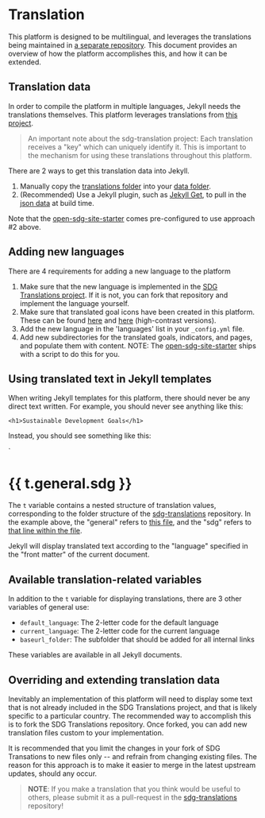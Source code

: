 <h1>Translation</h1>

This platform is designed to be multilingual, and leverages the translations being maintained in [a separate repository](https://github.com/open-sdg/sdg-translations). This document provides an overview of how the platform accomplishes this, and how it can be extended.

## Translation data

In order to compile the platform in multiple languages, Jekyll needs the translations themselves. This platform leverages translations from [this project](https://open-sdg.github.io/sdg-translations).

> An important note about the sdg-translation project: Each translation receives
> a "key" which can uniquely identify it. This is important to the mechanism for
> using these translations throughout this platform.

There are 2 ways to get this translation data into Jekyll.

1. Manually copy the [translations folder](https://github.com/open-sdg/sdg-translations/tree/develop/translations) into your [data folder](https://jekyllrb.com/docs/datafiles/).
2. (Recommended) Use a Jekyll plugin, such as [Jekyll Get](https://github.com/18F/jekyll-get), to pull in the [json data](https://open-sdg.github.io/sdg-translations/translations.json) at build time.

Note that the [open-sdg-site-starter](https://github.com/open-sdg/open-sdg-site-starter) comes pre-configured to use approach #2 above.

## Adding new languages

There are 4 requirements for adding a new language to the platform

1. Make sure that the new language is implemented in the [SDG Translations project](https://open-sdg.github.io/sdg-translations). If it is not, you can fork that repository and implement the language yourself.
2. Make sure that translated goal icons have been created in this platform. These can be found [here](https://github.com/open-sdg/open-sdg/tree/master/assets/img/goals) and [here](https://github.com/open-sdg/open-sdg/tree/master/assets/img/high-contrast/goals) (high-contrast versions).
3. Add the new language in the 'languages' list in your `_config.yml` file.
4. Add new subdirectories for the translated goals, indicators, and pages, and populate them with content. NOTE: The [open-sdg-site-starter](https://github.com/open-sdg/open-sdg-site-starter) ships with a script to do this for you.

## Using translated text in Jekyll templates

When writing Jekyll templates for this platform, there should never be any direct text written. For example, you should never see anything like this:

`<h1>Sustainable Development Goals</h1>`

Instead, you should see something like this:

`<h1>{{ t.general.sdg }}</h1>

The `t` variable contains a nested structure of translation values, corresponding to the folder structure of the [sdg-translations](https://github.com/open-sdg/sdg-translations) repository. In the example above, the "general" refers to [this file](https://github.com/open-sdg/sdg-translations/blob/develop/translations/en/general.yml), and the "sdg" refers to [that line within the file](https://github.com/open-sdg/sdg-translations/blob/develop/translations/en/general.yml#L5).

Jekyll will display translated text according to the "language" specified in the "front matter" of the current document.

## Available translation-related variables

In addition to the `t` variable for displaying translations, there are 3 other variables of general use:

* `default_language`: The 2-letter code for the default language
* `current_language`: The 2-letter code for the current language
* `baseurl_folder`: The subfolder that should be added for all internal links

These variables are available in all Jekyll documents.

## Overriding and extending translation data

Inevitably an implementation of this platform will need to display some text that is not already included in the SDG Translations project, and that is likely specific to a particular country. The recommended way to accomplish this is to fork the SDG Translations repository. Once forked, you can add new translation files custom to your implementation.

It is recommended that you limit the changes in your fork of SDG Transations to new files only -- and refrain from changing existing files. The reason for this approach is to make it easier to merge in the latest upstream updates, should any occur.

> **NOTE**: If you make a translation that you think would be useful to others, please
> submit it as a pull-request in the [sdg-translations](https://github.com/open-sdg/sdg-translations) repository!
